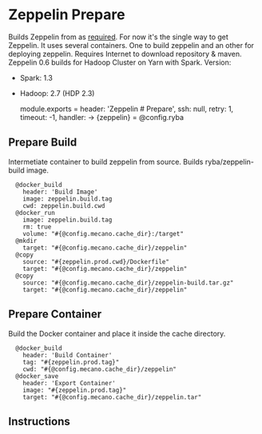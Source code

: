 
# Zeppelin Prepare

Builds Zeppelin from as [required][zeppelin-build]. For now it's the single way to get Zeppelin.
It uses several containers. One to build zeppelin and an other for deploying zeppelin.
Requires Internet to download repository & maven.
Zeppelin 0.6 builds for Hadoop Cluster on Yarn with Spark.
Version:
  - Spark: 1.3
  - Hadoop: 2.7 (HDP 2.3)


    module.exports = header: 'Zeppelin # Prepare', ssh: null, retry: 1, timeout: -1, handler: ->
      {zeppelin} = @config.ryba

## Prepare Build

Intermetiate container to build zeppelin from source. Builds ryba/zeppelin-build
image.

      @docker_build
        header: 'Build Image'
        image: zeppelin.build.tag
        cwd: zeppelin.build.cwd
      @docker_run
        image: zeppelin.build.tag
        rm: true
        volume: "#{@config.mecano.cache_dir}:/target"
      @mkdir
        target: "#{@config.mecano.cache_dir}/zeppelin"
      @copy
        source: "#{zeppelin.prod.cwd}/Dockerfile"
        target: "#{@config.mecano.cache_dir}/zeppelin"
      @copy
        source: "#{@config.mecano.cache_dir}/zeppelin-build.tar.gz"
        target: "#{@config.mecano.cache_dir}/zeppelin"

## Prepare Container

Build the Docker container and place it inside the cache directory.

      @docker_build
        header: 'Build Container'
        tag: "#{zeppelin.prod.tag}"
        cwd: "#{@config.mecano.cache_dir}/zeppelin"
      @docker_save
        header: 'Export Container'
        image: "#{zeppelin.prod.tag}"
        target: "#{@config.mecano.cache_dir}/zeppelin.tar"

## Instructions

[zeppelin-build]:http://zeppelin.incubator.apache.org/docs/install/install.html
[github-instruction]:https://github.com/apache/incubator-zeppelin
[hortonwork-instruction]:http://fr.hortonworks.com/blog/introduction-to-data-science-with-apache-spark/
